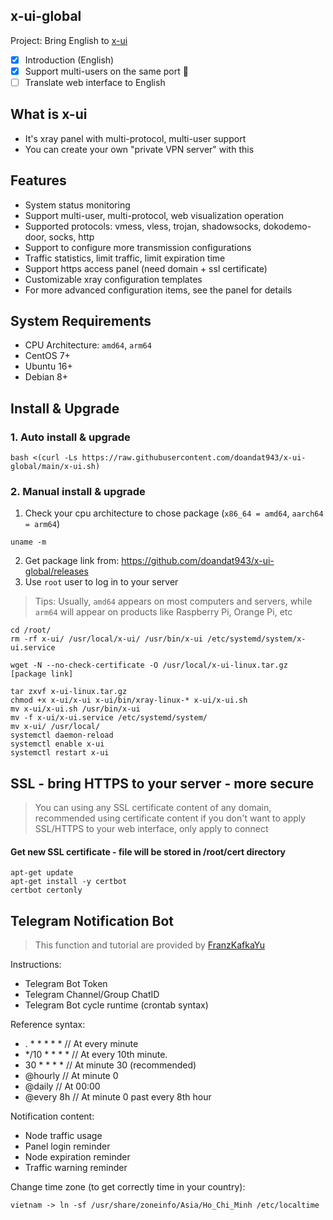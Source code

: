 ## x-ui-global

Project: Bring English to [x-ui](https://github.com/vaxilu/x-ui)
- [x] Introduction (English)
- [x] Support multi-users on the same port :tada:
- [ ] Translate web interface to English

## What is x-ui

- It's xray panel with multi-protocol, multi-user support
- You can create your own "private VPN server" with this

## Features

- System status monitoring
- Support multi-user, multi-protocol, web visualization operation
- Supported protocols: vmess, vless, trojan, shadowsocks, dokodemo-door, socks, http
- Support to configure more transmission configurations
- Traffic statistics, limit traffic, limit expiration time
- Support https access panel (need domain + ssl certificate)
- Customizable xray configuration templates
- For more advanced configuration items, see the panel for details

## System Requirements

- CPU Architecture: `amd64`, `arm64`
- CentOS 7+
- Ubuntu 16+
- Debian 8+

## Install & Upgrade

### 1. Auto install & upgrade

```
bash <(curl -Ls https://raw.githubusercontent.com/doandat943/x-ui-global/main/x-ui.sh)
```
### 2. Manual install & upgrade

1. Check your cpu architecture to chose package (`x86_64 = amd64`, `aarch64 = arm64`)
```
uname -m
```
2. Get package link from: https://github.com/doandat943/x-ui-global/releases
3. Use `root` user to log in to your server

> Tips: Usually, `amd64` appears on most computers and servers, while `arm64` will appear on products like Raspberry Pi, Orange Pi, etc

```
cd /root/
rm -rf x-ui/ /usr/local/x-ui/ /usr/bin/x-ui /etc/systemd/system/x-ui.service

wget -N --no-check-certificate -O /usr/local/x-ui-linux.tar.gz [package link]

tar zxvf x-ui-linux.tar.gz
chmod +x x-ui/x-ui x-ui/bin/xray-linux-* x-ui/x-ui.sh
mv x-ui/x-ui.sh /usr/bin/x-ui
mv -f x-ui/x-ui.service /etc/systemd/system/
mv x-ui/ /usr/local/
systemctl daemon-reload
systemctl enable x-ui
systemctl restart x-ui
```
## SSL - bring HTTPS to your server - more secure

> You can using any SSL certificate content of any domain, recommended using certificate content if you don't want to apply SSL/HTTPS to your web interface, only apply to connect

#### Get new SSL certificate - file will be stored in **/root/cert** directory

```
apt-get update
apt-get install -y certbot
certbot certonly
```
## Telegram Notification Bot

> This function and tutorial are provided by [FranzKafkaYu](https://github.com/FranzKafkaYu)

Instructions:

- Telegram Bot Token
- Telegram Channel/Group ChatID
- Telegram Bot cycle runtime (crontab syntax)

Reference syntax:

- . * * * * * // At every minute
- */10 * * * * // At every 10th minute.
- 30 * * * * // At minute 30 (recommended)
- @hourly // At minute 0
- @daily // At 00:00
- @every 8h // At minute 0 past every 8th hour

Notification content:
- Node traffic usage
- Panel login reminder
- Node expiration reminder
- Traffic warning reminder

Change time zone (to get correctly time in your country):

```
vietnam -> ln -sf /usr/share/zoneinfo/Asia/Ho_Chi_Minh /etc/localtime
```
